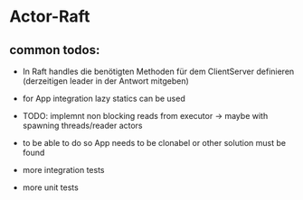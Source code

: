 # Actor-Raft

## common todos:

- In Raft handles die benötigten Methoden für dem ClientServer definieren (derzeitigen leader in der Antwort mitgeben)

- for App integration lazy statics can be used 
- TODO: implemnt non blocking reads from executor -> maybe with spawning threads/reader actors
- to be able to do so App needs to be clonabel or other solution must be found

- more integration tests
- more unit tests 